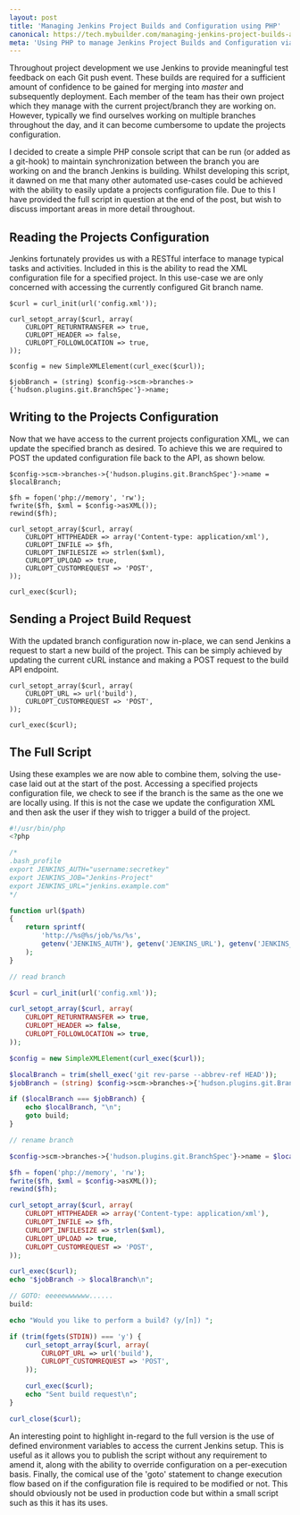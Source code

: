 ```yaml
---
layout: post
title: 'Managing Jenkins Project Builds and Configuration using PHP'
canonical: https://tech.mybuilder.com/managing-jenkins-project-builds-and-configuration-using-php/
meta: 'Using PHP to manage Jenkins Project Builds and Configuration via the command-line'
---
```


Throughout project development we use Jenkins to provide meaningful test feedback on each Git push event.
These builds are required for a sufficient amount of confidence to be gained for merging into _master_ and subsequently deployment.
Each member of the team has their own project which they manage with the current project/branch they are working on.
However, typically we find ourselves working on multiple branches throughout the day, and it can become cumbersome to update the projects configuration.

<!--more-->

I decided to create a simple PHP console script that can be run (or added as a git-hook) to maintain synchronization between the branch you are working on and the branch Jenkins is building.
Whilst developing this script, it dawned on me that many other automated use-cases could be achieved with the ability to easily update a projects configuration file.
Due to this I have provided the full script in question at the end of the post, but wish to discuss important areas in more detail throughout.

## Reading the Projects Configuration

Jenkins fortunately provides us with a RESTful interface to manage typical tasks and activities.
Included in this is the ability to read the XML configuration file for a specified project.
In this use-case we are only concerned with accessing the currently configured Git branch name.

```php?start_inline=1
$curl = curl_init(url('config.xml'));

curl_setopt_array($curl, array(
    CURLOPT_RETURNTRANSFER => true,
    CURLOPT_HEADER => false,
    CURLOPT_FOLLOWLOCATION => true,
));

$config = new SimpleXMLElement(curl_exec($curl));

$jobBranch = (string) $config->scm->branches->{'hudson.plugins.git.BranchSpec'}->name;
```

## Writing to the Projects Configuration

Now that we have access to the current projects configuration XML, we can update the specified branch as desired.
To achieve this we are required to POST the updated configuration file back to the API, as shown below.

```php?start_inline=1
$config->scm->branches->{'hudson.plugins.git.BranchSpec'}->name = $localBranch;

$fh = fopen('php://memory', 'rw');
fwrite($fh, $xml = $config->asXML());
rewind($fh);

curl_setopt_array($curl, array(
    CURLOPT_HTTPHEADER => array('Content-type: application/xml'),
    CURLOPT_INFILE => $fh,
    CURLOPT_INFILESIZE => strlen($xml),
    CURLOPT_UPLOAD => true,
    CURLOPT_CUSTOMREQUEST => 'POST',
));

curl_exec($curl);
```

## Sending a Project Build Request

With the updated branch configuration now in-place, we can send Jenkins a request to start a new build of the project.
This can be simply achieved by updating the current cURL instance and making a POST request to the build API endpoint.

```php?start_inline=1
curl_setopt_array($curl, array(
    CURLOPT_URL => url('build'),
    CURLOPT_CUSTOMREQUEST => 'POST',
));

curl_exec($curl);
```

## The Full Script

Using these examples we are now able to combine them, solving the use-case laid out at the start of the post.
Accessing a specified projects configuration file, we check to see if the branch is the same as the one we are locally using.
If this is not the case we update the configuration XML and then ask the user if they wish to trigger a build of the project.

```php
#!/usr/bin/php
<?php

/*
.bash_profile
export JENKINS_AUTH="username:secretkey"
export JENKINS_JOB="Jenkins-Project"
export JENKINS_URL="jenkins.example.com"
*/

function url($path)
{
    return sprintf(
        'http://%s@%s/job/%s/%s',
        getenv('JENKINS_AUTH'), getenv('JENKINS_URL'), getenv('JENKINS_JOB'), $path
    );
}

// read branch

$curl = curl_init(url('config.xml'));

curl_setopt_array($curl, array(
    CURLOPT_RETURNTRANSFER => true,
    CURLOPT_HEADER => false,
    CURLOPT_FOLLOWLOCATION => true,
));

$config = new SimpleXMLElement(curl_exec($curl));

$localBranch = trim(shell_exec('git rev-parse --abbrev-ref HEAD'));
$jobBranch = (string) $config->scm->branches->{'hudson.plugins.git.BranchSpec'}->name;

if ($localBranch === $jobBranch) {
    echo $localBranch, "\n";
    goto build;
}

// rename branch

$config->scm->branches->{'hudson.plugins.git.BranchSpec'}->name = $localBranch;

$fh = fopen('php://memory', 'rw');
fwrite($fh, $xml = $config->asXML());
rewind($fh);

curl_setopt_array($curl, array(
    CURLOPT_HTTPHEADER => array('Content-type: application/xml'),
    CURLOPT_INFILE => $fh,
    CURLOPT_INFILESIZE => strlen($xml),
    CURLOPT_UPLOAD => true,
    CURLOPT_CUSTOMREQUEST => 'POST',
));

curl_exec($curl);
echo "$jobBranch -> $localBranch\n";

// GOTO: eeeeewwwwww......
build:

echo "Would you like to perform a build? (y/[n]) ";

if (trim(fgets(STDIN)) === 'y') {
    curl_setopt_array($curl, array(
        CURLOPT_URL => url('build'),
        CURLOPT_CUSTOMREQUEST => 'POST',
    ));

    curl_exec($curl);
    echo "Sent build request\n";
}

curl_close($curl);
```

An interesting point to highlight in-regard to the full version is the use of defined environment variables to access the current Jenkins setup.
This is useful as it allows you to publish the script without any requirement to amend it, along with the ability to override configuration on a per-execution basis.
Finally, the comical use of the 'goto' statement to change execution flow based on if the configuration file is required to be modified or not.
This should obviously not be used in production code but within a small script such as this it has its uses.
